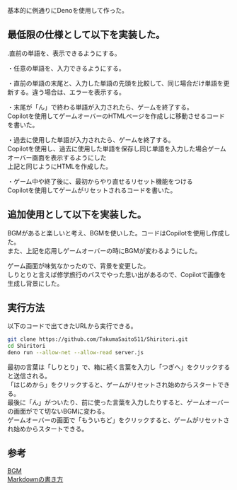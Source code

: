 基本的に例通りにDenoを使用して作った。

最低限の仕様として以下を実装した。
---
.直前の単語を、表示できるようにする。

・任意の単語を、入力できるようにする。

・直前の単語の末尾と、入力した単語の先頭を比較して、同じ場合だけ単語を更新する。違う場合は、エラーを表示する。

・末尾が「ん」で終わる単語が入力されたら、ゲームを終了する。  
Copilotを使用してゲームオーバーのHTMLページを作成しに移動させるコードを書いた。

・過去に使用した単語が入力されたら、ゲームを終了する。  
Copilotを使用し、過去に使用した単語を保存し同じ単語を入力した場合ゲームオーバー画面を表示するようにした  
上記と同じようにHTMLを作成した。　　

・ゲーム中や終了後に、最初からやり直せるリセット機能をつける  
Copilotを使用してゲームがリセットされるコードを書いた。

追加使用として以下を実装した。
---
BGMがあると楽しいと考え、BGMを使いした。コードはCopilotを使用し作成した。  
また、上記を応用しゲームオーバーの時にBGMが変わるようにした。

ゲーム画面が味気なかったので、背景を変更した。  
しりとりと言えば修学旅行のバスでやった思い出があるので、Copilotで画像を生成し背景にした。

実行方法
---
以下のコードで出てきたURLから実行できる。
```Bash
git clone https://github.com/TakumaSaito511/Shiritori.git
cd Shiritori
deno run --allow-net --allow-read server.js
```

最初の言葉は「しりとり」で、箱に続く言葉を入力し「つぎへ」をクリックすると送信される。  
「はじめから」をクリックすると、ゲームがリセットされ始めからスタートできる。  
最後に「ん」がついたり、前に使った言葉を入力したりすると、ゲームオーバーの画面がでて切ないBGMに変わる。  
ゲームオーバーの画面で「もういちど」をクリックすると、ゲームがリセットされ始めからスタートできる。

参考
---
[BGM](https://dova-s.jp/)  
[Markdownの書き方](https://backlog.com/ja/blog/how-to-write-markdown/#%E3%80%8C%E3%83%9E%E3%83%BC%E3%82%AF%E3%82%A2%E3%83%83%E3%83%97%E3%80%8D%E3%81%A8%E3%80%8C%E3%83%9E%E3%83%BC%E3%82%AF%E3%83%80%E3%82%A6%E3%83%B3%E3%80%8D%E3%81%AE%E9%81%95%E3%81%84)
